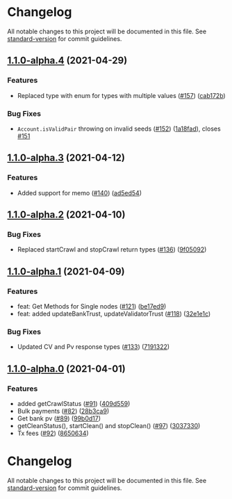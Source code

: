 # Changelog

All notable changes to this project will be documented in this file. See [standard-version](https://github.com/conventional-changelog/standard-version) for commit guidelines.

## [1.1.0-alpha.4](https://github.com/thenewboston-developers/thenewboston-js/compare/v1.1.0-alpha.3...v1.1.0-alpha.4) (2021-04-29)


### Features

* Replaced type with enum for types with multiple values ([#157](https://github.com/thenewboston-developers/thenewboston-js/issues/157)) ([cab172b](https://github.com/thenewboston-developers/thenewboston-js/commit/cab172be7a8d87713fa88ac601e916f99715c71d))


### Bug Fixes

* `Account.isValidPair` throwing on invalid seeds ([#152](https://github.com/thenewboston-developers/thenewboston-js/issues/152)) ([1a18fad](https://github.com/thenewboston-developers/thenewboston-js/commit/1a18fad5e143658e66b2beb01829fbd1c99780d1)), closes [#151](https://github.com/thenewboston-developers/thenewboston-js/issues/151)

## [1.1.0-alpha.3](https://github.com/thenewboston-developers/thenewboston-js/compare/v1.1.0-alpha.2...v1.1.0-alpha.3) (2021-04-12)


### Features

* Added support for memo ([#140](https://github.com/thenewboston-developers/thenewboston-js/issues/140)) ([ad5ed54](https://github.com/thenewboston-developers/thenewboston-js/commit/ad5ed54efc1f09b0ec2525fc0255ab39ab1df61d))

## [1.1.0-alpha.2](https://github.com/thenewboston-developers/thenewboston-js/compare/v1.1.0-alpha.1...v1.1.0-alpha.2) (2021-04-10)


### Bug Fixes

* Replaced startCrawl and stopCrawl return types ([#136](https://github.com/thenewboston-developers/thenewboston-js/issues/136)) ([9f05092](https://github.com/thenewboston-developers/thenewboston-js/commit/9f05092d97e172eef5e1736a266795cfdc721632))

## [1.1.0-alpha.1](https://github.com/thenewboston-developers/thenewboston-js/compare/v1.1.0-alpha.0...v1.1.0-alpha.1) (2021-04-09)

### Features

* feat: Get Methods for Single nodes ([#121](https://github.com/thenewboston-developers/thenewboston-js/issues/121)) ([be17ed9](https://github.com/thenewboston-developers/thenewboston-js/commit/be17ed9d1f50d6a439bbfd4efb1506b324b384e0))
* feat: added updateBankTrust, updateValidatorTrust ([#118](https://github.com/thenewboston-developers/thenewboston-js/issues/118)) ([32e1e1c](https://github.com/thenewboston-developers/thenewboston-js/commit/32e1e1c2afd549bfde80ca4fccc29da55ab5ee32))

### Bug Fixes

* Updated CV and Pv response types ([#133](https://github.com/thenewboston-developers/thenewboston-js/issues/133)) ([7191322](https://github.com/thenewboston-developers/thenewboston-js/commit/7191322e956bc4e2ac4bf47c45a4a075917e8c0d))

## [1.1.0-alpha.0](https://github.com/thenewboston-developers/thenewboston-js/compare/v1.0.3...v1.1.0-alpha.0) (2021-04-01)


### Features

* added getCrawlStatus ([#91](https://github.com/thenewboston-developers/thenewboston-js/issues/91)) ([409d559](https://github.com/thenewboston-developers/thenewboston-js/commit/409d559513579d00a66a6b62fe73645f97d449c7))
* Bulk payments ([#82](https://github.com/thenewboston-developers/thenewboston-js/issues/82)) ([28b3ca9](https://github.com/thenewboston-developers/thenewboston-js/commit/28b3ca9f0633a185cb2be2e919637423615ece3d))
* Get bank pv ([#89](https://github.com/thenewboston-developers/thenewboston-js/issues/89)) ([99b0d17](https://github.com/thenewboston-developers/thenewboston-js/commit/99b0d17b34d9ed3fd85f3c88c00323fc58a1ea49))
* getCleanStatus(), startClean() and stopClean() ([#97](https://github.com/thenewboston-developers/thenewboston-js/issues/97)) ([3037330](https://github.com/thenewboston-developers/thenewboston-js/commit/303733002c478e3e09b38f531a4c5791b632b446))
* Tx fees ([#92](https://github.com/thenewboston-developers/thenewboston-js/issues/92)) ([8650634](https://github.com/thenewboston-developers/thenewboston-js/commit/8650634454a78fbe2b53cdb55b3d118938cc8cf5))

# Changelog

All notable changes to this project will be documented in this file. See [standard-version](https://github.com/conventional-changelog/standard-version) for commit guidelines.
